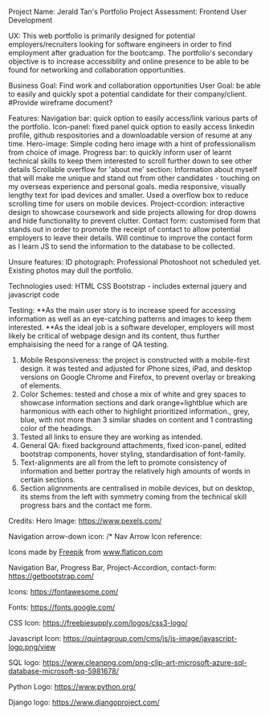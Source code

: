 Project Name: Jerald Tan's Portfolio
Project Assessment: Frontend User Development

UX: 
This web portfolio is primarily designed for potential employers/recruiters looking for software engineers in order to find employment after graduation for the bootcamp. 
The portfolio's secondary objective is to increase accessiblity and online presence to be able to be found for networking and collaboration opportunities. 

Business Goal: Find work and collaboration opportunities
User Goal: be able to easily and quickly spot a potential candidate for their company/client.
#Provide wireframe document?

Features:
Navigation bar: quick option to easily access/link various parts of the portfolio.
Icon-panel: fixed panel quick option to easily access linkedin profile, github respositories and a downloadable version of resume at any time.
Hero-image: Simple coding hero image with a hint of professionalism from choice of image. 
Progress bar: to quickly inform user of learnt technical skills to keep them interested to scroll further down to see other details
Scrollable overflow for 'about me' section: Information about myself that will make me unique and stand out from other candidates - touching on my overseas experience and personal goals. media responsive, visually lengthy text for ipad devices and smaller. Used a overflow box to reduce scrolling time for users on mobile devices. 
Project-ccordion: interactive design to showcase coursework and side projects allowing for drop downs and hide functionality to prevent clutter.
Contact form: customised form that stands out in order to promote the receipt of contact to allow potential employers to leave their details. Will continue to improve the contact form as I learn JS to send the information to the database to be collected.

Unsure features:
ID photograph: Professional Photoshoot not scheduled yet. Existing photos may dull the portfolio.

Technologies used:
HTML
CSS
Bootstrap - includes external jquery and javascript code 

Testing: 
**As the main user story is to increase speed for accessing information as well as an eye-catching patterns and images to keep them interested.
**As the ideal job is a software developer, employers will most likely be critical of webpage design and its content, thus further emphaisising the need for a range of QA testing.
1) Mobile Responsiveness: the project is constructed with a mobile-first design. it was tested and adjusted for iPhone sizes, iPad, and desktop versions on Google Chrome and Firefox, to prevent overlay or breaking of elements. 
2) Color Schemes: tested and chose a mix of white and grey spaces to showcase information sections and dark orange+lightblue which are harmonious with each other to highlight prioritized information., grey, blue, with not more than 3 similar shades on content and 1 contrasting color of the headings. 
3) Tested all links to ensure they are working as intended. 
4) General QA: fixed background attachments, fixed icon-panel, edited bootstrap components, hover styling, standardisation of font-family. 
5) Text-alignments are all from the left to promote consistency of information and better portray the relatively high amounts of words in certain sections.
6) Section alignnments are centralised in mobile devices, but on desktop, its stems from the left with symmetry coming from the technical skill progress bars and the contact me form. 

Credits: 
Hero Image: 
https://www.pexels.com/

Navigation arrow-down icon: 
/* Nav Arrow Icon reference: <div>Icons made by <a href="https://www.flaticon.com/authors/freepik" title="Freepik">Freepik</a> from <a href="https://www.flaticon.com/"             
title="Flaticon">www.flaticon.com</a></div> 

Navigation Bar, Progress Bar, Project-Accordion, contact-form:
https://getbootstrap.com/

Icons: 
https://fontawesome.com/

Fonts:
https://fonts.google.com/

CSS Icon:
https://freebiesupply.com/logos/css3-logo/

Javascript Icon:
https://quintagroup.com/cms/js/js-image/javascript-logo.png/view

SQL logo:
https://www.cleanpng.com/png-clip-art-microsoft-azure-sql-database-microsoft-sq-5981678/

Python Logo:
https://www.python.org/

Django logo:
https://www.djangoproject.com/